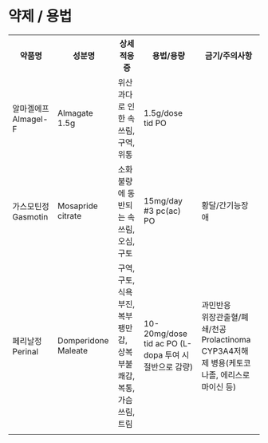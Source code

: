 <!-- TITLE: 속쓰림 -->
<!-- SUBTITLE: A quick summary of 속쓰림 -->

# 약제 / 용법
<table>
  <tr>
    <th>약품명</th>
    <th>성분명</th>
		<th>상세적응증</th>
    <th>용법/용량</th>
    <th>금기/주의사항</th>
  </tr>
	<tr>
    <td>알마겔에프 Almagel-F</td>
		<td>Almagate 1.5g</td>
		<td>위산과다로 인한 속쓰림, 구역, 위통</td>
		<td>1.5g/dose tid PO</td>
		<td></td>
  </tr>
	<tr>
    <td>가스모틴정 Gasmotin</td>
		<td>Mosapride citrate</td>
		<td>소화불량에 동반되는 속쓰림, 오심, 구토</td>
		<td>15mg/day #3 pc(ac) PO</td>
		<td>황달/간기능장애</td>
  </tr>
	<tr>
    <td>페리날정 Perinal</td>
		<td>Domperidone Maleate</td>
		<td>구역, 구토, 식욕부진, 복부팽만감, 상복부불쾌감, 복통, 가슴쓰림, 트림</td>
		<td>10-20mg/dose tid ac PO (L-dopa 투여 시 절반으로 감량)</td>
		<td>과민반응<br />위장관출혈/폐쇄/천공<br />Prolactinoma<br />CYP3A4저해제 병용(케토코나졸, 에리스로마이신 등)</td>
  </tr>
	<tr>
    <td></td>
		<td></td>
		<td></td>
		<td></td>
		<td></td>
  </tr>
</table>